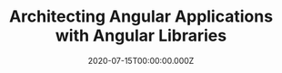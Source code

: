 ---
title: Architecting Angular Applications with Angular Libraries
date: 2020-07-15T00:00:00.000Z
image: speaking.jpg
event: NG-Poland
tags: [Angular,Libraries,architecture]
category: talks
---